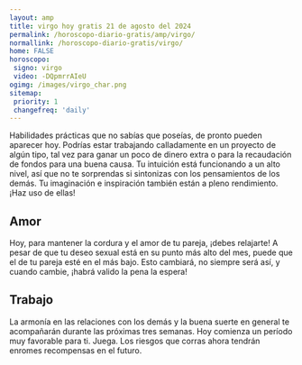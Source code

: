 ```yaml
---
layout: amp
title: virgo hoy gratis 21 de agosto del 2024 
permalink: /horoscopo-diario-gratis/amp/virgo/
normallink: /horoscopo-diario-gratis/virgo/
home: FALSE
horoscopo:
 signo: virgo
 video: -DQpmrrAIeU
ogimg: /images/virgo_char.png
sitemap:
 priority: 1
 changefreq: 'daily'
---
```



Habilidades prácticas que no sabías que poseías, de pronto pueden aparecer hoy. Podrías estar trabajando calladamente en un proyecto de algún tipo, tal vez para ganar un poco de dinero extra o para la recaudación de fondos para una buena causa. Tu intuición está funcionando a un alto nivel, así que no te sorprendas si sintonizas con los pensamientos de los demás. Tu imaginación e inspiración también están a pleno rendimiento. ¡Haz uso de ellas!

## Amor

Hoy, para mantener la cordura y el amor de tu pareja, ¡debes relajarte! A pesar de que tu deseo sexual está en su punto más alto del mes, puede que el de tu pareja esté en el más bajo. Esto cambiará, no siempre será así, y cuando cambie, ¡habrá valido la pena la espera!

## Trabajo

La armonía en las relaciones con los demás y la buena suerte en general te acompañarán durante las próximas tres semanas. Hoy comienza un período muy favorable para ti. Juega. Los riesgos que corras ahora tendrán enromes recompensas en el futuro.